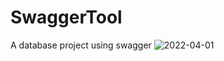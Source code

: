 # SwaggerTool
A database project using swagger
![2022-04-01](https://user-images.githubusercontent.com/88862050/161352890-443e5fc7-2f7d-48c1-9606-be7310b15327.png)

